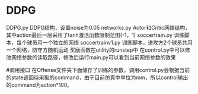 # DDPG
DDPG.py     DDPG结构，设置noise为0.05
networks.py  Actor和Critic网络结构，其中action最后一层采用了tanh激活函数限制范围(-1，1)
soccertrain.py  训练脚本，每个球员用一个独立的网络
soccertrainv1.py  训练脚本，进攻方2个球员共用一个网络，防守方随机运动
奖励函数在utility的runstep中
在control.py中可以修改网络参数的读取路径，修改后运行main.py可以看到当前网络参数的效果

#调用接口
在Offense文件夹下面储存了训练的参数，调用control.py会根据当前的state返回待采取的command，由于目前仿真中单位为mm，所以control输出的command为action*100。
